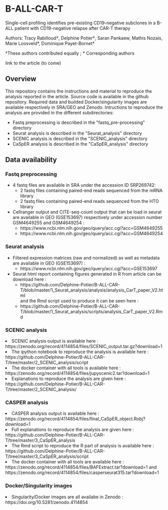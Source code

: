 # B-ALL-CAR-T

Single-cell profiling identifies pre-existing CD19-negative subclones in a B-ALL patient with CD19-negative relapse after CAR-T therapy


Authors: Tracy Rabilloud†, Delphine Potier†, Saran Pankaew, Mathis Nozais, Marie
Loosveld\*, Dominique Payet-Bornet\*

†These authors contributed equally ; \* Corresponding authors



link to the article (to come)

## Overview

This repository contains the instructions and material to reproduce the analysis reported in the article. 
Source code is available in the github repository. 
Required data and builded Docker/singularity images are available respectively in SRA/GEO and Zenodo. 
Intructions to reproduce the analysis are provided in the different subdirectories:
<ul>
<li>Fastq preprocessing is described in the "fastq_pre-processing" directory</li>
<li>Seurat analysis is described in the "Seurat_analysis" directory</li>
<li>SCENIC analysis is described in the "SCENIC_analysis" directory</li>
<li>CaSpER analysis is described in the "CaSpER_analysis" directory</li>
</ul>

## Data availability

### Fastq preprocessing

<ul>
<li> 4 fastq files are available in SRA under the accession ID SRP269742:
	<ul>
		<li> 2 fastq files containing paired-end reads sequenced from the mRNA library</li>
		<li> 2 fastq files containing paired-end reads sequenced from the HTO library</li></li>
	</ul>
<li> Cellranger output and CITE-seq-count output that can be load in seurat are available in GEO (GSE153697) respectively under accession number GSM4649255 and GSM4649254 : 
    <ul>    
        <li>https://www.ncbi.nlm.nih.gov/geo/query/acc.cgi?acc=GSM4649255</li>
        <li>https://www.ncbi.nlm.nih.gov/geo/query/acc.cgi?acc=GSM4649254</li>
    </ul>
</li>
</ul>

### Seurat analysis

<ul>
<li> Filtered expression matrices (raw and normalized) as well as metadata are available in GEO (GSE153697) : 
        <ul><li>https://www.ncbi.nlm.nih.gov/geo/query/acc.cgi?acc=GSE153697</li></ul>
</li>
<li> Seurat html report containing figures generated in R from article can be download here : 
        <ul><li> https://github.com/Delphine-Potier/B-ALL-CAR-T/blob/master/1_Seurat_analysis/analysis/analysis_CarT_paper_V2.html </li>
        and the Rmd script used to produce it can be seen here : 
        <li>https://github.com/Delphine-Potier/B-ALL-CAR-T/blob/master/1_Seurat_analysis/scripts/analysis_CarT_paper_V2.Rmd</li></ul>
</li>
</ul>

### SCENIC analysis

<li> SCENIC analysis output is available here : https://zenodo.org/record/4114854/files/SCENIC_output.tar.gz?download=1 </li>
<li> The ipython notebook to reproduce the analysis is available here : https://github.com/Delphine-Potier/B-ALL-CAR-T/tree/master/2_SCENIC_analysis/script </li>
<li> The docker container with all tools is available here : https://zenodo.org/record/4114854/files/jupyscenic2.tar?download=1</li>
<li> Explanations to reproduce the analysis are given here : https://github.com/Delphine-Potier/B-ALL-CAR-T/tree/master/2_SCENIC_analysis/</li>

### CASPER analysis

<li> CASPER analysis output is available here : https://zenodo.org/record/4114854/files/final_CaSpER_object.Robj?download=1 </li>
<li> Full explanations to reproduce the analysis are given here : https://github.com/Delphine-Potier/B-ALL-CAR-T/tree/master/3_CaSpER_analysis</li>
<li> The Rmd script to reproduce the R part of analysis is available here : https://github.com/Delphine-Potier/B-ALL-CAR-T/tree/master/3_CaSpER_analysis/script </li>
<li> The docker container with all tools are available here : https://zenodo.org/record/4114854/files/BAFExtract.tar?download=1  and https://zenodo.org/record/4114854/files/casperseurat315.tar?download=1</li>


### Docker/Singularity images

<li> Singularity/Docker images are all availabe in Zenodo : https://doi.org/10.5281/zenodo.4114854</li>





